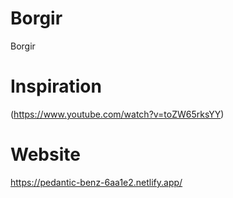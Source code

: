 # Borgir
Borgir

# Inspiration
(https://www.youtube.com/watch?v=toZW65rksYY)

# Website
https://pedantic-benz-6aa1e2.netlify.app/

